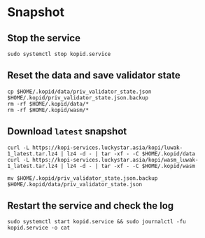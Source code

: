 # Snapshot

## Stop the service

```
sudo systemctl stop kopid.service
```

## Reset the data and save validator state

```
cp $HOME/.kopid/data/priv_validator_state.json $HOME/.kopid/priv_validator_state.json.backup
rm -rf $HOME/.kopid/data/*
rm -rf $HOME/.kopid/wasm/*
```

## Download `latest` snapshot

```
curl -L https://kopi-services.luckystar.asia/kopi/luwak-1_latest.tar.lz4 | lz4 -d - | tar -xf - -C $HOME/.kopid/data
curl -L https://kopi-services.luckystar.asia/kopi/wasm_luwak-1_latest.tar.lz4 | lz4 -d - | tar -xf - -C $HOME/.kopid/wasm
```

```
mv $HOME/.kopid/priv_validator_state.json.backup $HOME/.kopid/data/priv_validator_state.json
```

## Restart the service and check the log

```
sudo systemctl start kopid.service && sudo journalctl -fu kopid.service -o cat
```
